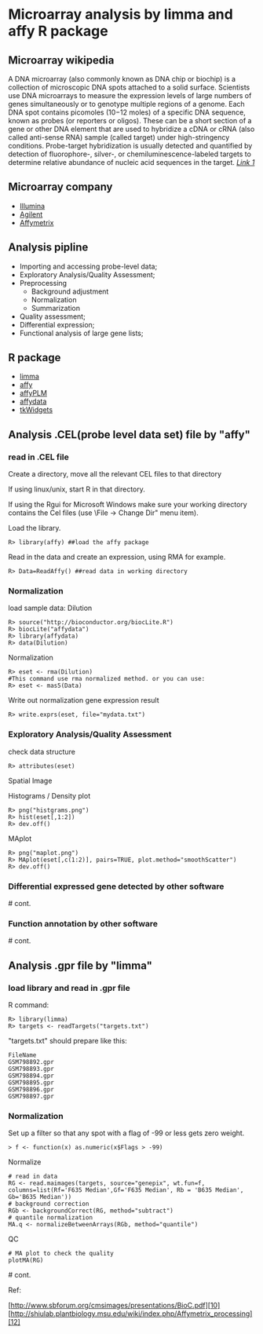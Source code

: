 # Microarray analysis by limma and affy R package

## Microarray wikipedia

A DNA microarray (also commonly known as DNA chip or biochip) is a collection of microscopic DNA spots attached to a solid surface. Scientists use DNA microarrays to measure the expression levels of large numbers of genes simultaneously or to genotype multiple regions of a genome. Each DNA spot contains picomoles (10−12 moles) of a specific DNA sequence, known as probes (or reporters or oligos). These can be a short section of a gene or other DNA element that are used to hybridize a cDNA or cRNA (also called anti-sense RNA) sample (called target) under high-stringency conditions. Probe-target hybridization is usually detected and quantified by detection of fluorophore-, silver-, or chemiluminescence-labeled targets to determine relative abundance of nucleic acid sequences in the target. _[Link 1][1]_

## Microarray company

+ [Illumina][2]
+ [Agilent][3]
+ [Affymetrix][4]

## Analysis pipline

+ Importing and accessing probe-level data; 
+ Exploratory Analysis/Quality Assessment;
+ Preprocessing
    + Background adjustment
    + Normalization
    + Summarization
+ Quality assessment; 
+ Differential expression; 
+ Functional analysis of large gene lists; 

## R package

+ [limma][5]
+ [affy][7]
+ [affyPLM][8]
+ [affydata][9]
+ [tkWidgets][11]

## Analysis .CEL(probe level data set) file by "affy"

### read in .CEL file

Create a directory, move all the relevant CEL files to that directory

If using linux/unix, start R in that directory.

If using the Rgui for Microsoft Windows make sure your working directory contains
the Cel files (use \File -> Change Dir" menu item).

Load the library.
    
    R> library(affy) ##load the affy package

Read in the data and create an expression, using RMA for example.

    R> Data=ReadAffy() ##read data in working directory

### Normalization

load sample data: Dilution
 
    R> source("http://bioconductor.org/biocLite.R")
    R> biocLite("affydata")
    R> library(affydata)
    R> data(Dilution)

Normalization

    R> eset <- rma(Dilution) 
    #This command use rma normalized method. or you can use:
    R> eset <- mas5(Data)

Write out normalization gene expression result

    R> write.exprs(eset, file="mydata.txt")

### Exploratory Analysis/Quality Assessment

check data structure

    R> attributes(eset)

Spatial Image

Histograms / Density plot
 
    R> png("histgrams.png")
    R> hist(eset[,1:2])
    R> dev.off()

MAplot

    R> png("maplot.png")
    R> MAplot(eset[,c(1:2)], pairs=TRUE, plot.method="smoothScatter")
    R> dev.off()

### Differential expressed gene detected by other software

\# cont.

### Function annotation by other software

\# cont.

## Analysis .gpr file by "limma" 

### load library and read in .gpr file

R command:

    R> library(limma)
    R> targets <- readTargets("targets.txt")

"targets.txt" should prepare like this:

    FileName
    GSM798892.gpr
    GSM798893.gpr
    GSM798894.gpr
    GSM798895.gpr
    GSM798896.gpr
    GSM798897.gpr

### Normalization

Set up a filter so that any spot with a flag of -99 or less gets zero weight.

    > f <- function(x) as.numeric(x$Flags > -99)

Normalize

    # read in data 
    RG <- read.maimages(targets, source="genepix", wt.fun=f, columns=list(Rf='F635 Median',Gf='F635 Median', Rb = 'B635 Median', Gb='B635 Median'))
    # background correction
    RGb <- backgroundCorrect(RG, method="subtract")
    # quantile normalization
    MA.q <- normalizeBetweenArrays(RGb, method="quantile")
QC

    # MA plot to check the quality
    plotMA(RG)


\# cont.

Ref:

[http://www.sbforum.org/cmsimages/presentations/BioC.pdf][10]
[http://shiulab.plantbiology.msu.edu/wiki/index.php/Affymetrix_processing][12]

[1]: http://en.wikipedia.org/wiki/DNA_microarray
[2]: http://www.illumina.com/applications/genotyping.ilmn
[3]: http://www.agilent.com
[4]: http://www.affymetrix.com
[5]: http://www.bioconductor.org/packages/2.12/bioc/html/limma.html
[6]: http://www.bioconductor.org/
[7]: http://www.bioconductor.org/packages/2.11/bioc/html/affy.html
[8]: http://www.bioconductor.org/packages/2.11/bioc/html/affyPLM.html
[9]: http://www.bioconductor.org/packages/2.6/data/experiment/html/affydata.html
[10]: http://www.sbforum.org/cmsimages/presentations/BioC.pdf
[11]: http://www.bioconductor.org/packages/2.10/bioc/html/tkWidgets.html
[12]: http://shiulab.plantbiology.msu.edu/wiki/index.php/Affymetrix_processing
